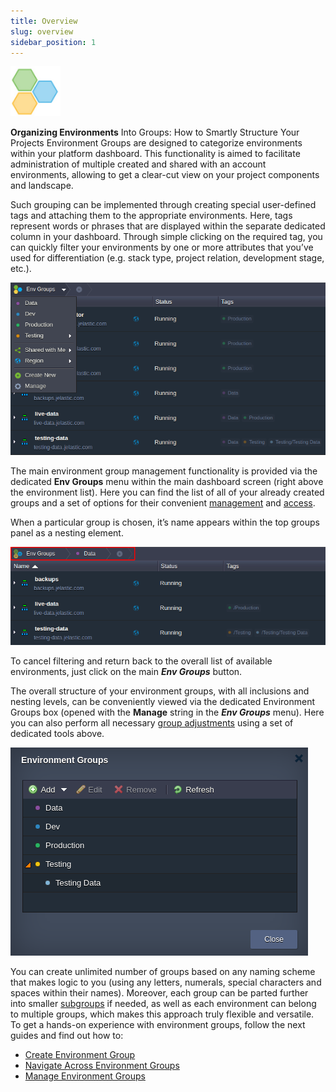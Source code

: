 ```yaml
---
title: Overview
slug: overview
sidebar_position: 1
---
```


<div style={{
    display: 'grid',
    gridTemplateColumns: '0.23fr 1fr'
}}>
<div>

<div style={{
    display:'flex',
    justifyContent: 'center',
    margin: '0 0 1rem 0'
}}>

![Locale Dropdown](./img/overview/01.png)

</div>

</div>

<div>

**Organizing Environments** Into Groups: How to Smartly Structure Your Projects
Environment Groups are designed to categorize environments within your platform dashboard. This functionality is aimed to facilitate administration of multiple created and shared with an account environments, allowing to get a clear-cut view on your project components and landscape.

</div>

</div>

Such grouping can be implemented through creating special user-defined tags and attaching them to the appropriate environments. Here, tags represent words or phrases that are displayed within the separate dedicated column in your dashboard. Through simple clicking on the required tag, you can quickly filter your environments by one or more attributes that you’ve used for differentiation (e.g. stack type, project relation, development stage, etc.).

<div style={{
    display:'flex',
    justifyContent: 'center',
    margin: '0 0 1rem 0'
}}>

![Locale Dropdown](./img/overview/02.png)

</div>

The main environment group management functionality is provided via the dedicated **Env Groups** menu within the main dashboard screen (right above the environment list). Here you can find the list of all of your already created groups and a set of options for their convenient [management](/docs/environment-management/environment-groups/group-management) and [access](/docs/environment-management/environment-groups/navigation-across-groups).

When a particular group is chosen, it’s name appears within the top groups panel as a nesting element.

<div style={{
    display:'flex',
    justifyContent: 'center',
    margin: '0 0 1rem 0'
}}>

![Locale Dropdown](./img/overview/03.png)

</div>

To cancel filtering and return back to the overall list of available environments, just click on the main **_Env Groups_** button.

The overall structure of your environment groups, with all inclusions and nesting levels, can be conveniently viewed via the dedicated Environment Groups box (opened with the **Manage** string in the **_Env Groups_** menu). Here you can also perform all necessary [group adjustments](/docs/environment-management/environment-groups/group-management) using a set of dedicated tools above.

<div style={{
    display:'flex',
    justifyContent: 'center',
    margin: '0 0 1rem 0'
}}>

![Locale Dropdown](./img/overview/04.png)

</div>

You can create unlimited number of groups based on any naming scheme that makes logic to you (using any letters, numerals, special characters and spaces within their names). Moreover, each group can be parted further into smaller [subgroups](/docs/environment-management/environment-groups/group-management#add-subgroups) if needed, as well as each environment can belong to multiple groups, which makes this approach truly flexible and versatile. To get a hands-on experience with environment groups, follow the next guides and find out how to:

- [Create Environment Group](/docs/environment-management/environment-groups/group-creation)
- [Navigate Across Environment Groups](/docs/environment-management/environment-groups/navigation-across-groups)
- [Manage Environment Groups](/docs/environment-management/environment-groups/group-management)
